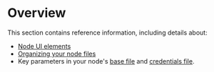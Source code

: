 # Overview

This section contains reference information, including details about:

* [Node UI elements](/integrations/creating-nodes/reference/ui-elements/)
* [Organizing your node files](/integrations/creating-nodes/reference/node-file-structure/)
* Key parameters in your node's [base file](/integrations/creating-nodes/reference/node-base-files/) and [credentials file](/integrations/creating-nodes/reference/credentials-files/).